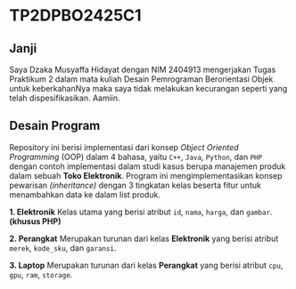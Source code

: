 # TP2DPBO2425C1

## Janji 
Saya Dzaka Musyaffa Hidayat dengan NIM 2404913 mengerjakan Tugas Praktikum 2 dalam mata kuliah Desain Pemrograman Berorientasi Objek untuk keberkahanNya maka saya tidak melakukan kecurangan seperti yang telah dispesifikasikan. Aamiin.

## Desain Program

Repository ini berisi implementasi dari konsep _Object Oriented Programming_ (OOP) dalam 4 bahasa, yaitu `C++`, `Java`, `Python`, dan `PHP` dengan contoh implementasi dalam studi kasus berupa manajemen produk dalam sebuah **Toko Elektronik**.
Program ini mengimplementasikan konsep pewarisan _(inheritance)_ dengan 3 tingkatan kelas beserta fitur untuk menambahkan data ke dalam list produk.

**1. Elektronik**
Kelas utama yang berisi atribut `id`, `nama`, `harga`, dan `gambar`. **(khusus PHP)**

**2. Perangkat**
Merupakan turunan dari kelas **Elektronik** yang berisi atribut `merek`, `kode_sku`, dan `garansi`.

**3. Laptop**
Merupakan turunan dari kelas **Perangkat** yang berisi atribut `cpu`, `gpu`, `ram`, `storage`.
